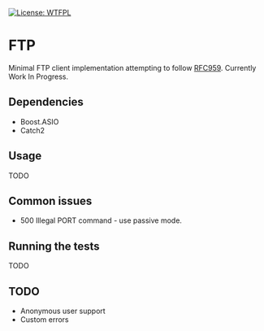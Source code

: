 [![License: WTFPL](http://www.wtfpl.net/wp-content/uploads/2012/12/wtfpl-badge-2.png)](http://www.wtfpl.net/txt/copying/)
# FTP
Minimal FTP client implementation attempting to follow [RFC959](https://tools.ietf.org/html/rfc959). Currently Work In Progress.

## Dependencies
- Boost.ASIO
- Catch2

## Usage
TODO

## Common issues
- 500 Illegal PORT command - use passive mode.

## Running the tests
TODO

## TODO
- Anonymous user support
- Custom errors
